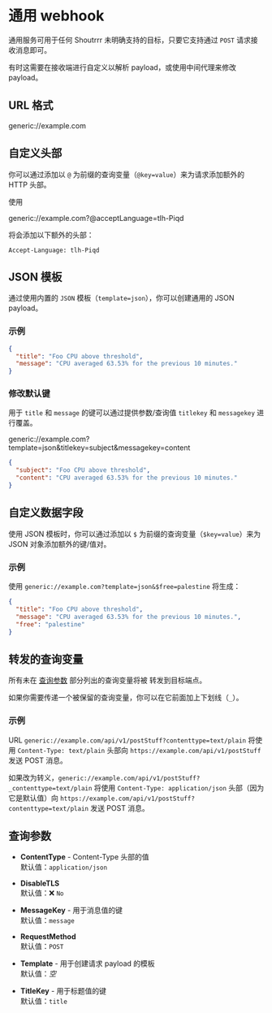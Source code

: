 # 通用 webhook

通用服务可用于任何 Shoutrrr 未明确支持的目标，只要它支持通过 `POST` 请求接收消息即可。

有时这需要在接收端进行自定义以解析 payload，或使用中间代理来修改 payload。

## URL 格式

<span class="bk">generic://example.com</span>

## 自定义头部

你可以通过添加以 `@` 为前缀的查询变量（`@key=value`）来为请求添加额外的 HTTP 头部。

使用

<span class="bk">generic://example.com?@acceptLanguage=tlh-Piqd</span>

将会添加以下额外的头部：

```http
Accept-Language: tlh-Piqd
```

## JSON 模板

通过使用内置的 `JSON` 模板（`template=json`），你可以创建通用的 JSON payload。

### 示例

```json
{
  "title": "Foo CPU above threshold",
  "message": "CPU averaged 63.53% for the previous 10 minutes."
}
```

### 修改默认键

用于 `title` 和 `message` 的键可以通过提供参数/查询值 `titlekey` 和 `messagekey` 进行覆盖。

<span class="bk">generic://example.com?template=json&titlekey=subject&messagekey=content</span>

```json
{
  "subject": "Foo CPU above threshold",
  "content": "CPU averaged 63.53% for the previous 10 minutes."
}
```

## 自定义数据字段

使用 JSON 模板时，你可以通过添加以 `$` 为前缀的查询变量（`$key=value`）来为 JSON 对象添加额外的键/值对。

### 示例

使用 `generic://example.com?template=json&$free=palestine` 将生成：

```json
{
  "title": "Foo CPU above threshold",
  "message": "CPU averaged 63.53% for the previous 10 minutes.",
  "free": "palestine"
}
```

## 转发的查询变量

所有未在 [查询参数](#queryparam_props) 部分列出的查询变量将被
转发到目标端点。

如果你需要传递一个被保留的查询变量，你可以在它前面加上下划线（`_`）。

### 示例

URL `generic://example.com/api/v1/postStuff?contenttype=text/plain` 将使用 `Content-Type: text/plain` 头部向 `https://example.com/api/v1/postStuff` 发送 POST 消息。

如果改为转义，`generic://example.com/api/v1/postStuff?_contenttype=text/plain` 将使用 `Content-Type: application/json` 头部（因为它是默认值）向 `https://example.com/api/v1/postStuff?contenttype=text/plain` 发送 POST 消息。

## 查询参数

- **ContentType** - Content-Type 头部的值  
  默认值：`application/json`

- **DisableTLS**  
  默认值：❌ `No`

- **MessageKey** - 用于消息值的键  
  默认值：`message`

- **RequestMethod**  
  默认值：`POST`

- **Template** - 用于创建请求 payload 的模板  
  默认值：_空_

- **TitleKey** - 用于标题值的键  
  默认值：`title`
